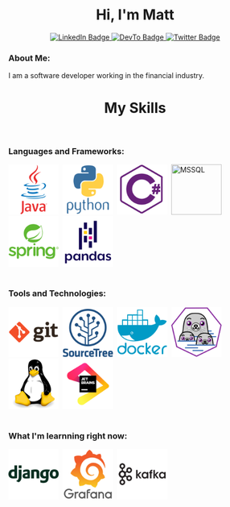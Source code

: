 <div align=center>
  <h1>Hi, I'm Matt</h1>
</div>
<div align=center>
  <div id="badges" >
    <a href="https://www.linkedin.com/in/matt-mcneive-875a20149/">
      <img src="https://img.shields.io/badge/LinkedIn-blue?style=for-the-badge&logo=linkedin&logoColor=white" alt="LinkedIn Badge"/>
    </a>
    <a href="https://dev.to/mattyice">
      <img src="https://img.shields.io/badge/dev.to-0A0A0A?style=for-the-badge&logo=devdotto&logoColor=white" alt="DevTo Badge"/>
    </a>
    <a href="https://twitter.com/mattm_024">
      <img src="https://img.shields.io/badge/Twitter-blue?style=for-the-badge&logo=twitter&logoColor=white" alt="Twitter Badge"/>
    </a>
  </div>
  <!--<img src="https://komarev.com/ghpvc/?username=m-mcneive&style=flat-square&color=blue" alt=""/>-->
</div>

<div>
  <h3>About Me:</h3>
  <p>I am a software developer working in the financial industry.</p>
</div>

<h1 align=center>My Skills</h1>
<br>
<h3>Languages and Frameworks:</h3>
<div>
  <img src="https://github.com/devicons/devicon/blob/master/icons/java/java-original-wordmark.svg" title="Java" alt="Java" width="100" height="100"/>&nbsp;
  <img src="https://github.com/devicons/devicon/blob/master/icons/python/python-original-wordmark.svg" title="Python" alt="Python" width="100" height="100"/>&nbsp;
  <img src="https://github.com/devicons/devicon/blob/master/icons/csharp/csharp-line.svg" title="CSharp" **alt="CSharp" width="100" height="100"/>&nbsp;
  <img src="https://www.svgrepo.com/show/303229/microsoft-sql-server-logo.svg" title="MSSQL" **alt="MSSQL" width="100" height="100"/>&nbsp;
  <img src="https://github.com/devicons/devicon/blob/master/icons/spring/spring-original-wordmark.svg" title="Spring" alt="Spring" width="100" height="100"/>&nbsp;
  <img src="https://github.com/devicons/devicon/blob/master/icons/pandas/pandas-original-wordmark.svg" title="Pandas" **alt="Pandas" width="100" height="100"/>&nbsp;

</div>

<br>
<h3>Tools and Technologies:</h3>
<div>
  <img src="https://github.com/devicons/devicon/blob/master/icons/git/git-original-wordmark.svg" title="Git" **alt="Git" width="100" height="100"/>&nbsp;
  <img src="https://github.com/devicons/devicon/blob/master/icons/sourcetree/sourcetree-original-wordmark.svg" title="SourceTree" **alt="SourceTree" width="100" height="100"/>&nbsp;
  <img src="https://github.com/devicons/devicon/blob/master/icons/docker/docker-plain-wordmark.svg" title="Docker" **alt="Docker" width="100" height="100"/>&nbsp;
  <img src="https://github.com/devicons/devicon/blob/master/icons/podman/podman-original.svg" title="Podman" **alt="Podman" width="100" height="100"/>&nbsp;
  <img src="https://github.com/devicons/devicon/blob/master/icons/linux/linux-original.svg" title="Linux" **alt="Linux" width="100" height="100"/>&nbsp;
  <img src="https://github.com/devicons/devicon/blob/master/icons/jetbrains/jetbrains-original.svg" title="Jetbrains" **alt="Jetbrains" width="100" height="100"/>&nbsp;
</div>

<br>
<h3>What I'm learnning right now:</h3>
<div>
  <img src="https://github.com/devicons/devicon/blob/master/icons/django/django-plain-wordmark.svg" title="Django" **alt="Django" width="100" height="100"/>&nbsp;
  <img src="https://github.com/devicons/devicon/blob/master/icons/grafana/grafana-original-wordmark.svg" title="Grafana" **alt="Grafana" width="100" height="100"/>&nbsp;
  <img src="https://github.com/devicons/devicon/blob/master/icons/apachekafka/apachekafka-original-wordmark.svg" title="Kafka" **alt="Kafka" width="100" height="100"/>&nbsp;
</div>






